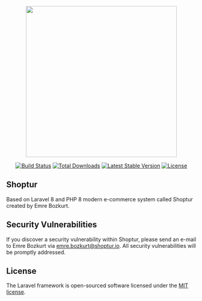 <p align="center"><a href="https://shoptur.io" target="_blank"><img src="https://raw.githubusercontent.com/emre-bozkurt/shoptur_assets/master/logo-2x.png?token=AISTQCGZIQ4GQSGKNMSOO2DBT7WG4" width="400"></a></p>

<p align="center">
<a href="https://travis-ci.org/laravel/framework"><img src="https://travis-ci.org/laravel/framework.svg" alt="Build Status"></a>
<a href="https://packagist.org/packages/laravel/framework"><img src="https://img.shields.io/packagist/dt/laravel/framework" alt="Total Downloads"></a>
<a href="https://packagist.org/packages/laravel/framework"><img src="https://img.shields.io/packagist/v/laravel/framework" alt="Latest Stable Version"></a>
<a href="https://packagist.org/packages/laravel/framework"><img src="https://img.shields.io/packagist/l/laravel/framework" alt="License"></a>
</p>

## Shoptur

Based on Laravel 8 and PHP 8 modern e-commerce system called Shoptur created by Emre Bozkurt.

## Security Vulnerabilities

If you discover a security vulnerability within Shoptur, please send an e-mail to Emre Bozkurt via [emre.bozkurt@shoptur.io](mailto:emre.bozkurt@shoptur.com). All security vulnerabilities will be promptly addressed.

## License

The Laravel framework is open-sourced software licensed under the [MIT license](https://opensource.org/licenses/MIT).
